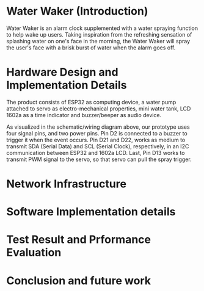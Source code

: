 # Water Waker (Introduction)

Water Waker is an alarm clock supplemented with a water spraying function to help wake up users. Taking inspiration from the refreshing sensation of splashing water on one's face in the morning, the Water Waker will spray the user's face with a brisk burst of water when the alarm goes off.

# Hardware Design and Implementation Details

The product consists of ESP32 as computing device, a water pump attached to servo as electro-mechanical properties, mini water tank, LCD 1602a as a time indicator and buzzer/beeper as audio device. 

As visualized in the schematic/wiring diagram above, our prototype uses four signal pins, and two power pins. Pin D2 is connected to a buzzer to trigger it when the event occurs. Pin D21 and D22, works as medium to transmit SDA (Serial Data) and SCL (Serial Clock), respectively, in an I2C communication between ESP32 and 1602a LCD. Last, Pin D13 works to transmit PWM signal to the servo, so that servo can pull the spray trigger.

# Network Infrastructure



# Software Implementation details

# Test Result and Prformance Evaluation

# Conclusion and future work
